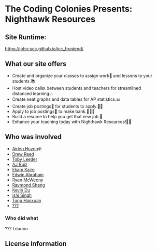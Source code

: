 # The Coding Colonies Presents: Nighthawk Resources
## Site Runtime:

https://john-scc.github.io/jcc_frontend/


## What our site offers

- Create and organize your classes to assign work📝 and lessons to your students.📚
- Host video calls📞 between students and teachers for streamlined distanced learning💡.
- Create neat graphs and data tables for AP statistics.📊
- Create job postings📑 for students to apply.💼👔
- Apply to job postings📑 to make bank.🤑🤑🤑
- Build a resume to help you get that new job.💸
- Enhance your teaching today with Nighthawk Resources!🦅🦅

## Who was involved

- [Aiden Huynh](https://github.com/aidenhuynh)🤓
- [Drew Reed](https://github.com/drewreed2005)
- [Toby Leeder](https://github.com/Toby-Leeder)
- [AJ Ruiz](https://github.com/KKcbal)
- [Ekam Kaire](https://github.com/Ekamjot-Kaire)
- [Edwin Abraham](https://github.com/EdwinKuttappi)
- [Ryan McWeeny](https://github.com/Ryanrob327)
- [Raymond Sheng](https://github.com/raymondYsheng)
- [Kevin Du](https://github.com/DasMoge124)
- [Ishi Singh](https://github.com/Ishi-Singh)
- [Tong Haoxuan]()
- [???](https://github.com/JasoXDDD)

### Who did what

??? I dunno

## License information

